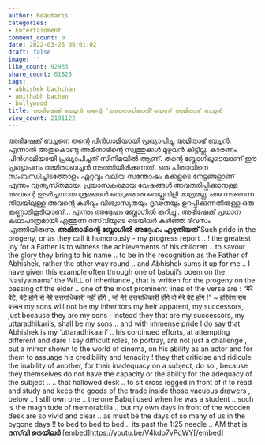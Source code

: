 ```yaml
---
author: Beaumaris
categories:
- Entertainment
comment_count: 0
date: 2022-03-25 06:01:02
draft: false
image: ''
like_count: 92933
share_count: 61825
tags:
- abhishek bachchan
- amithabh bachan
- bollywood
title: അഭിഷേക് ബച്ചൻ തന്റെ 'ഉത്തരാധികാരി'യെന്ന് അമിതാഭ് ബച്ചൻ
view_count: 2191122
---
```


അഭിഷേക് ബച്ചനെ തന്റെ പിൻഗാമിയായി പ്രഖ്യാപിച്ചു അമിതാഭ് ബച്ചൻ. എന്നാൽ അതുകൊണ്ടു അമിതാഭിന്റെ സ്വത്തുക്കൾ മുഴുവൻ കിട്ടില്ല. കാരണം പിൻഗാമിയായി പ്രഖ്യാപിച്ചത് സിനിമയിൽ ആണ്. തന്റെ ബ്ലോഗിലൂടെയാണ് ഈ പ്രഖ്യാപനം അമിതാബച്ചൻ നടത്തിയിരിക്കുന്നത്. ഒരു പിതാവിനെ സംബന്ധിച്ചിടത്തോളം ഏറ്റവും വലിയ സന്തോഷം മക്കളുടെ നേട്ടങ്ങളാണ് എന്നും വ്യത്യസ്‌തമായ, പ്രയാസകരമായ വേഷങ്ങൾ അവതരിപ്പിക്കാനുള്ള അവന്റെ തുടർച്ചയായ ശ്രമങ്ങൾ വെറുമൊരു വെല്ലുവിളി മാത്രമല്ല, ഒരു നടനെന്ന നിലയിലുള്ള അവന്റെ കഴിവും വിശ്വാസ്യതയും ദൃഢതയും ഉറപ്പിക്കുന്നതിനുള്ള ഒരു കണ്ണാടികൂടിയാണ്... എന്നും അദ്ദേഹം ബ്ലോഗിൽ കുറിച്ചു . അഭിഷേക് പ്രധാന കഥാപാത്രമായി എത്തുന്ന ദസ്‌വിയുടെ ട്രെയിലർ കഴിഞ്ഞ ദിവസം എത്തിയിരുന്നു. **അമിതാഭിന്റെ ബ്ലോഗിൽ അദ്ദേഹം എഴുതിയത്** Such pride in the progeny, or as they call it humorously - my progress report .. ! the greatest joy for a Father is to witness the achievements of his children .. to savour the glory they bring to his name .. to be in the recognition as the Father of Abhishek, rather the other way round .. and Abhishek sums it up for me .. I have given this example often through one of babuji’s poem on the ‘vasiyatnama’ the WILL of inheritance , that is written for the progeny on the passing of the elder .. one of the most prominent lines of the verse are : “मेरे बेटे, बेटे होने से मेरे उत्तराधिकारी नहीं होंगे ; जो मेरे उत्तराधिकारी होंगे वो मेरे बेटे होंगे !” ~ हरिवंश राय बच्चन my sons will not be my inheritors my heir apparent, my successors, just because they are my sons ; instead they that are my successors, my uttaradhikari’s, shall be my sons .. and with immense pride I do say that Abhishek is my ‘uttaradhikaari’ .. his continued efforts, at attempting different and dare I say difficult roles, to portray, are not just a challenge , but a mirror shown to the world of cinema, on his ability as an actor and for them to assuage his credibility and tenacity ! they that criticise and ridicule the inability of another, for their inadequacy on a subject, do so , because they themselves do not have the capacity or the ability for the adequacy of the subject .. .. that hallowed desk .. to sit cross legged in front of it to read and study and keep the goods of the trade inside those vacuous drawers , below .. I still own one .. the one Babuji used when he was a student .. such is the magnitude of memorabilia .. but my own days in front of the wooden desk are so vivid and clear .. as must be the days of so many of us in the bygone days !! to bed to bed to bed .. its past the 1:25 needle .. AM that is &nbsp; **ദസ്‌വി ട്രെയിലർ** [embed]https://youtu.be/V4kdp7vPqWY[/embed]